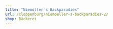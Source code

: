 ```yaml
---
title: "Niemöller`s Backparadies"
url: /cloppenburg/niemoeller-s-backparadies-2/
shop: Bäckerei
---
```


